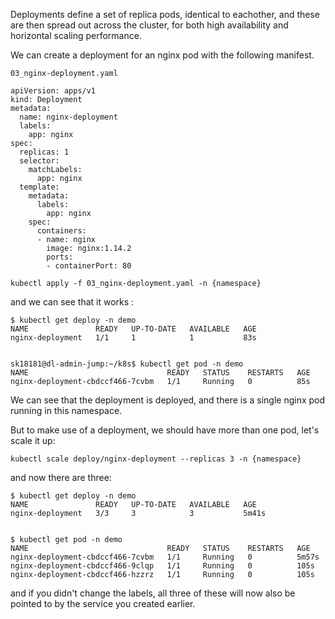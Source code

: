 Deployments define a set of replica pods, identical to eachother, and these are then spread out across the cluster, for both high availability and horizontal scaling performance.

We can create a deployment for an nginx pod with the following manifest.

`03_nginx-deployment.yaml`

```
apiVersion: apps/v1
kind: Deployment
metadata:
  name: nginx-deployment
  labels:
    app: nginx
spec:
  replicas: 1
  selector:
    matchLabels:
      app: nginx
  template:
    metadata:
      labels:
        app: nginx
    spec:
      containers:
      - name: nginx
        image: nginx:1.14.2
        ports:
        - containerPort: 80
```

`kubectl apply -f 03_nginx-deployment.yaml -n {namespace}`

and we can see that it works :


```
$ kubectl get deploy -n demo
NAME               READY   UP-TO-DATE   AVAILABLE   AGE
nginx-deployment   1/1     1            1           83s


sk18181@dl-admin-jump:~/k8s$ kubectl get pod -n demo
NAME                               READY   STATUS    RESTARTS   AGE
nginx-deployment-cbdccf466-7cvbm   1/1     Running   0          85s
```

We can see that the deployment is deployed, and there is a single nginx pod running in this namespace.

But to make use of a deployment, we should have more than one pod, let's scale it up:

`kubectl scale deploy/nginx-deployment --replicas 3 -n {namespace}`

and now there are three:

```
$ kubectl get deploy -n demo
NAME               READY   UP-TO-DATE   AVAILABLE   AGE
nginx-deployment   3/3     3            3           5m41s


$ kubectl get pod -n demo
NAME                               READY   STATUS    RESTARTS   AGE
nginx-deployment-cbdccf466-7cvbm   1/1     Running   0          5m57s
nginx-deployment-cbdccf466-9clqp   1/1     Running   0          105s
nginx-deployment-cbdccf466-hzzrz   1/1     Running   0          105s
```

and if you didn't change the labels, all three of these will now also be pointed to by the service you created earlier.